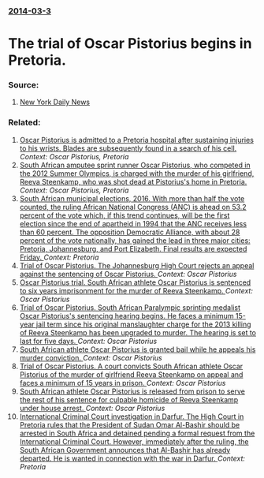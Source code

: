 ### [2014-03-3](/news/2014/03/3/index.md)

# The trial of Oscar Pistorius begins in Pretoria. 




### Source:

1. [New York Daily News](http://live.nydailynews.com/Event/Oscar_Pistorius_Murder_Trial_for_Reeva_Steenkamps_Death?Page=3)

### Related:

1. [Oscar Pistorius is admitted to a Pretoria hospital after sustaining injuries to his wrists. Blades are subsequently found in a search of his cell. ](/news/2016/08/7/oscar-pistorius-is-admitted-to-a-pretoria-hospital-after-sustaining-injuries-to-his-wrists-blades-are-subsequently-found-in-a-search-of-his.md) _Context: Oscar Pistorius, Pretoria_
2. [South African amputee sprint runner Oscar Pistorius, who competed in the 2012 Summer Olympics, is charged with the murder of his girlfriend, Reeva Steenkamp, who was shot dead at Pistorius's home in Pretoria. ](/news/2013/02/14/south-african-amputee-sprint-runner-oscar-pistorius-who-competed-in-the-2012-summer-olympics-is-charged-with-the-murder-of-his-girlfriend.md) _Context: Oscar Pistorius, Pretoria_
3. [South African municipal elections, 2016. With more than half the vote counted, the ruling African National Congress (ANC) is ahead on 53.2 percent of the vote which, if this trend continues, will be the first election since the end of apartheid in 1994 that the ANC receives less than 60 percent. The opposition Democratic Alliance, with about 28 percent of the vote nationally, has gained the lead in three major cities: Pretoria, Johannesburg, and Port Elizabeth. Final results are expected Friday. ](/news/2016/08/4/south-african-municipal-elections-2016-with-more-than-half-the-vote-counted-the-ruling-african-national-congress-anc-is-ahead-on-53-2-p.md) _Context: Pretoria_
4. [Trial of Oscar Pistorius. The Johannesburg High Court rejects an appeal against the sentencing of Oscar Pistorius. ](/news/2016/08/26/trial-of-oscar-pistorius-the-johannesburg-high-court-rejects-an-appeal-against-the-sentencing-of-oscar-pistorius.md) _Context: Oscar Pistorius_
5. [Oscar Pistorius trial. South African athlete Oscar Pistorius is sentenced to six years imprisonment for the murder of Reeva Steenkamp. ](/news/2016/07/6/oscar-pistorius-trial-south-african-athlete-oscar-pistorius-is-sentenced-to-six-years-imprisonment-for-the-murder-of-reeva-steenkamp.md) _Context: Oscar Pistorius_
6. [Trial of Oscar Pistorius. South African Paralympic sprinting medalist Oscar Pistorius's sentencing hearing begins. He faces a minimum 15-year jail term since his original manslaughter charge for the 2013 killing of Reeva Steenkamp has been upgraded to murder. The hearing is set to last for five days. ](/news/2016/06/13/trial-of-oscar-pistorius-south-african-paralympic-sprinting-medalist-oscar-pistorius-s-sentencing-hearing-begins-he-faces-a-minimum-15-yea.md) _Context: Oscar Pistorius_
7. [South African athlete Oscar Pistorius is granted bail while he appeals his murder conviction. ](/news/2015/12/8/south-african-athlete-oscar-pistorius-is-granted-bail-while-he-appeals-his-murder-conviction.md) _Context: Oscar Pistorius_
8. [Trial of Oscar Pistorius. A court convicts South African athlete Oscar Pistorius of the murder of girlfriend Reeva Steenkamp on appeal and faces a minimum of 15 years in prison. ](/news/2015/12/3/trial-of-oscar-pistorius-a-court-convicts-south-african-athlete-oscar-pistorius-of-the-murder-of-girlfriend-reeva-steenkamp-on-appeal-and-f.md) _Context: Oscar Pistorius_
9. [South African athlete Oscar Pistorius is released from prison to serve the rest of his sentence for culpable homicide of Reeva Steenkamp under house arrest. ](/news/2015/10/19/south-african-athlete-oscar-pistorius-is-released-from-prison-to-serve-the-rest-of-his-sentence-for-culpable-homicide-of-reeva-steenkamp-und.md) _Context: Oscar Pistorius_
10. [International Criminal Court investigation in Darfur. The High Court in Pretoria rules that the President of Sudan Omar Al-Bashir should be arrested in South Africa and detained pending a formal request from the International Criminal Court. However, immediately after the ruling, the South African Government announces that Al-Bashir has already departed. He is wanted in connection with the war in Darfur. ](/news/2015/06/15/international-criminal-court-investigation-in-darfur-the-high-court-in-pretoria-rules-that-the-president-of-sudan-omar-al-bashir-should-be.md) _Context: Pretoria_
